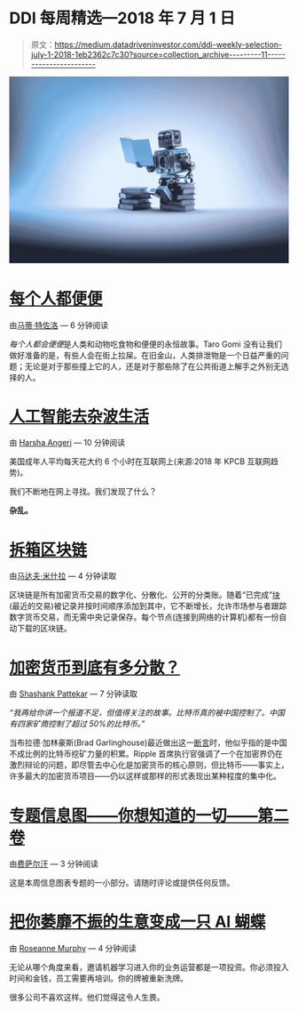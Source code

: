 # DDI 每周精选—2018 年 7 月 1 日

> 原文：<https://medium.datadriveninvestor.com/ddi-weekly-selection-july-1-2018-1eb2362c7c30?source=collection_archive---------11----------------------->

![](img/223413ce3511a7e56d05a44e5f2ec9e9.png)

# [每个人都便便](https://medium.com/datadriveninvestor/everyone-poops-f50894714b26)

由[马蒂·特佐洛](https://medium.com/@mattie.terzolo) — 6 分钟阅读

*每个人都会便便*是人类和动物吃食物和便便的永恒故事。Taro Gomi 没有让我们做好准备的是，有些人会在街上拉屎。在旧金山，人类排泄物是一个日益严重的问题；无论是对于那些撞上它的人，还是对于那些除了在公共街道上解手之外别无选择的人。

# [人工智能去杂波生活](https://medium.com/datadriveninvestor/ai-to-de-clutter-life-fc9c11d84776)

由 [Harsha Angeri](https://medium.com/@harshaangeri) — 10 分钟阅读

美国成年人平均每天花大约 6 个小时在互联网上(来源:2018 年 KPCB 互联网趋势)。

我们不断地在网上寻找。我们发现了什么？

**杂乱。**

# [**拆箱区块链**](https://medium.com/datadriveninvestor/unboxing-blockchain-5a2203c50839)

由[马达夫·米什拉](https://medium.com/@madhav.mishra) — 4 分钟读取

区块链是所有加密货币交易的数字化、分散化、公开的分类账。随着“已完成”[块](https://www.investopedia.com/terms/b/block-bitcoin-block.asp)(最近的交易)被记录并按时间顺序添加到其中，它不断增长，允许市场参与者跟踪数字货币交易，而无需中央记录保存。每个节点(连接到网络的计算机)都有一份自动下载的区块链。

# [**加密货币到底有多分散？**](https://medium.com/datadriveninvestor/just-how-decentralized-are-cryptocurrencies-3c26c179d3ad)

由 [Shashank Pattekar](https://medium.com/@shashankpattekar) — 7 分钟读取

*“我再给你讲一个报道不足，但值得关注的故事。比特币真的被中国控制了。中国有四家矿商控制了超过 50%的比特币。”*

当布拉德·加林豪斯(Brad Garlinghouse)最近做出这一[断言](https://www.thestreet.com/investing/bitcoin/ripple-ceo-speaks-at-stifel-financial-conference-14619614)时，他似乎指的是中国不成比例的比特币挖矿力量的积累。Ripple 首席执行官强调了一个在加密界仍在激烈辩论的问题，即尽管去中心化是加密货币的核心原则，但比特币——事实上，许多最大的加密货币项目——仍以这样或那样的形式表现出某种程度的集中化。

# [专题信息图——你想知道的一切——第二卷](https://medium.com/datadriveninvestor/infographic-special-everything-you-want-to-know-vol-2-42a1a6d32f09)

由[费萨尔汗](https://medium.com/@khanfk) — 3 分钟阅读

这是本周信息图表专题的一小部分。请随时评论或提供任何反馈。

# [**把你萎靡不振的生意变成一只 AI 蝴蝶**](https://medium.com/datadriveninvestor/transform-your-sluggish-business-into-an-ai-butterfly-3c3b22013f3)

由 [Roseanne Murphy](https://medium.com/@roseannemurphy2) — 4 分钟阅读

无论从哪个角度来看，邀请机器学习进入你的业务运营都是一项投资。你必须投入时间和金钱，员工需要再培训。你的牌被重新洗牌。

很多公司不喜欢这样。他们觉得这令人生畏。